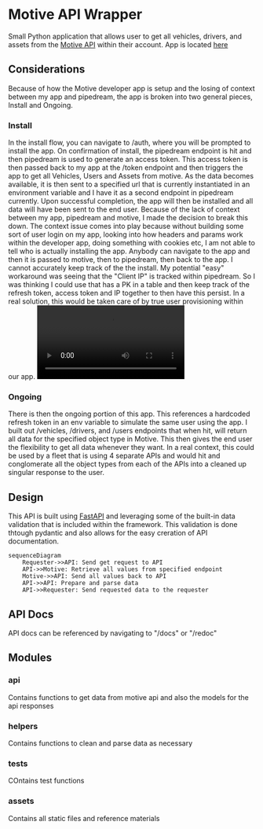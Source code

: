# Motive API Wrapper
Small Python application that allows user to get all vehicles, drivers, and assets from the [Motive API](https://developer.gomotive.com/reference/introduction) within their account. App is located [here](https://motive-api.herokuapp.com/docs) 

## Considerations
Because of how the Motive developer app is setup and the losing of context between my app and pipedream, the app is broken into two general pieces, Install and Ongoing. 
### Install
In the install flow, you can navigate to /auth, where you will be prompted to install the app. On confirmation of install, the pipedream endpoint is hit and then pipedream is used to generate an access token. This access token is then passed back to my app at the /token endpoint and then triggers the app to get all Vehicles, Users and Assets from motive. As the data becomes available, it is then sent to a specified url that is currently instantiated in an environment variable and I have it as a second endpoint in pipedream currently. Upon successful completion, the app will then be installed and all data will have been sent to the end user. Because of the lack of context between my app, pipedream and motive, I made the decision to break this down. The context issue comes into play because without building some sort of user login on my app, looking into how headers and params work within the developer app, doing something with cookies etc, I am not able to tell who is actually installing the app. Anybody can navigate to the app and then it is passed to motive, then to pipedream, then back to the app. I cannot accurately keep track of the the install. My potential "easy" workaround was seeing that the "Client IP" is tracked within pipedream. So I was thinking I could use that has a PK in a table and then keep track of the refresh token, access token and IP together to then have this persist. In a real solution, this would be taken care of by true user provisioning within our app.
![video](/assets/install.mp4)

### Ongoing
There is then the ongoing portion of this app. This references a hardcoded refresh token in an env variable to simulate the same user using the app. I built out /vehicles, /drivers, and /users endpoints that when hit, will return all data for the specified object type in Motive. This then gives the end user the flexibility to get all data whenever they want. In a real context, this could be used by a fleet that is using 4 separate APIs and would hit and conglomerate all the object types from each of the APIs into a cleaned up singular response to the user.


## Design
This API is built using [FastAPI](https://fastapi.tiangolo.com) and leveraging some of the built-in data validation that is included within the framework. This validation is done thtough pydantic and also allows for the easy creration of API documentation.
``` mermaid
sequenceDiagram
    Requester->>API: Send get request to API
    API->>Motive: Retrieve all values from specified endpoint
    Motive->>API: Send all values back to API
    API->>API: Prepare and parse data
    API->>Requester: Send requested data to the requester
```

## API Docs
API docs can be referenced by navigating to "/docs" or "/redoc"

## Modules
### api
Contains functions to get data from motive api and also the models for the api responses
### helpers
Contains functions to clean and parse data as necessary
### tests
COntains test functions
### assets
Contains all static files and reference materials